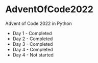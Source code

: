 # AdventOfCode2022
Advent of Code 2022 in Python

* Day 1 - Completed
* Day 2 - Completed
* Day 3 - Completed
* Day 4 - Completed
* Day 4 - Not started